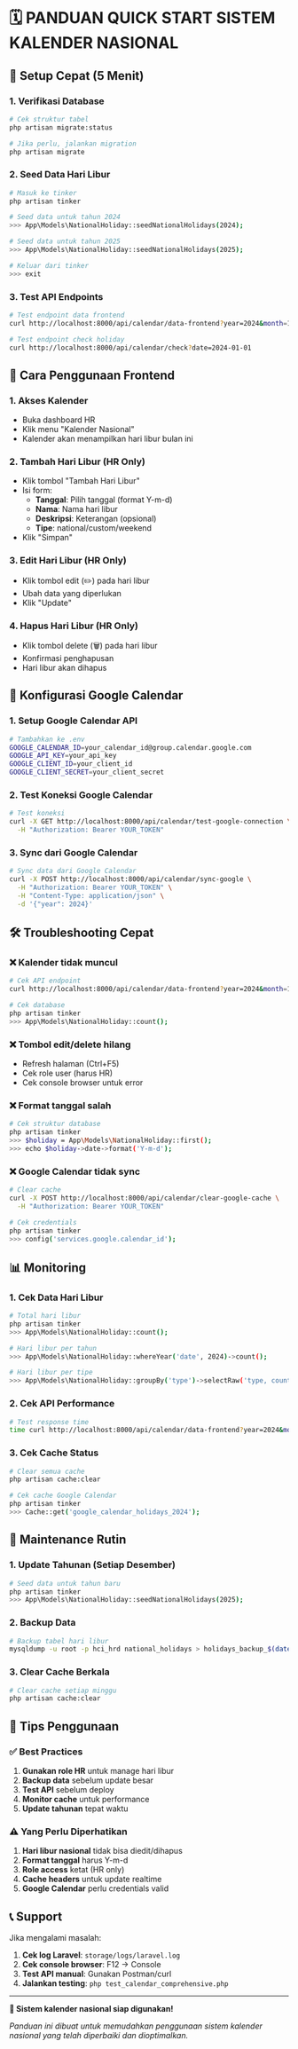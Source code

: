 # 🗓️ PANDUAN QUICK START SISTEM KALENDER NASIONAL

## 🚀 Setup Cepat (5 Menit)

### 1. **Verifikasi Database**
```bash
# Cek struktur tabel
php artisan migrate:status

# Jika perlu, jalankan migration
php artisan migrate
```

### 2. **Seed Data Hari Libur**
```bash
# Masuk ke tinker
php artisan tinker

# Seed data untuk tahun 2024
>>> App\Models\NationalHoliday::seedNationalHolidays(2024);

# Seed data untuk tahun 2025
>>> App\Models\NationalHoliday::seedNationalHolidays(2025);

# Keluar dari tinker
>>> exit
```

### 3. **Test API Endpoints**
```bash
# Test endpoint data frontend
curl http://localhost:8000/api/calendar/data-frontend?year=2024&month=1

# Test endpoint check holiday
curl http://localhost:8000/api/calendar/check?date=2024-01-01
```

## 📱 Cara Penggunaan Frontend

### 1. **Akses Kalender**
- Buka dashboard HR
- Klik menu "Kalender Nasional"
- Kalender akan menampilkan hari libur bulan ini

### 2. **Tambah Hari Libur (HR Only)**
- Klik tombol "Tambah Hari Libur"
- Isi form:
  - **Tanggal**: Pilih tanggal (format Y-m-d)
  - **Nama**: Nama hari libur
  - **Deskripsi**: Keterangan (opsional)
  - **Tipe**: national/custom/weekend
- Klik "Simpan"

### 3. **Edit Hari Libur (HR Only)**
- Klik tombol edit (✏️) pada hari libur
- Ubah data yang diperlukan
- Klik "Update"

### 4. **Hapus Hari Libur (HR Only)**
- Klik tombol delete (🗑️) pada hari libur
- Konfirmasi penghapusan
- Hari libur akan dihapus

## 🔧 Konfigurasi Google Calendar

### 1. **Setup Google Calendar API**
```bash
# Tambahkan ke .env
GOOGLE_CALENDAR_ID=your_calendar_id@group.calendar.google.com
GOOGLE_API_KEY=your_api_key
GOOGLE_CLIENT_ID=your_client_id
GOOGLE_CLIENT_SECRET=your_client_secret
```

### 2. **Test Koneksi Google Calendar**
```bash
# Test koneksi
curl -X GET http://localhost:8000/api/calendar/test-google-connection \
  -H "Authorization: Bearer YOUR_TOKEN"
```

### 3. **Sync dari Google Calendar**
```bash
# Sync data dari Google Calendar
curl -X POST http://localhost:8000/api/calendar/sync-google \
  -H "Authorization: Bearer YOUR_TOKEN" \
  -H "Content-Type: application/json" \
  -d '{"year": 2024}'
```

## 🛠️ Troubleshooting Cepat

### ❌ **Kalender tidak muncul**
```bash
# Cek API endpoint
curl http://localhost:8000/api/calendar/data-frontend?year=2024&month=1

# Cek database
php artisan tinker
>>> App\Models\NationalHoliday::count();
```

### ❌ **Tombol edit/delete hilang**
- Refresh halaman (Ctrl+F5)
- Cek role user (harus HR)
- Cek console browser untuk error

### ❌ **Format tanggal salah**
```bash
# Cek struktur database
php artisan tinker
>>> $holiday = App\Models\NationalHoliday::first();
>>> echo $holiday->date->format('Y-m-d');
```

### ❌ **Google Calendar tidak sync**
```bash
# Clear cache
curl -X POST http://localhost:8000/api/calendar/clear-google-cache \
  -H "Authorization: Bearer YOUR_TOKEN"

# Cek credentials
php artisan tinker
>>> config('services.google.calendar_id');
```

## 📊 Monitoring

### 1. **Cek Data Hari Libur**
```bash
# Total hari libur
php artisan tinker
>>> App\Models\NationalHoliday::count();

# Hari libur per tahun
>>> App\Models\NationalHoliday::whereYear('date', 2024)->count();

# Hari libur per tipe
>>> App\Models\NationalHoliday::groupBy('type')->selectRaw('type, count(*) as total')->get();
```

### 2. **Cek API Performance**
```bash
# Test response time
time curl http://localhost:8000/api/calendar/data-frontend?year=2024&month=1
```

### 3. **Cek Cache Status**
```bash
# Clear semua cache
php artisan cache:clear

# Cek cache Google Calendar
php artisan tinker
>>> Cache::get('google_calendar_holidays_2024');
```

## 🔄 Maintenance Rutin

### 1. **Update Tahunan (Setiap Desember)**
```bash
# Seed data untuk tahun baru
php artisan tinker
>>> App\Models\NationalHoliday::seedNationalHolidays(2025);
```

### 2. **Backup Data**
```bash
# Backup tabel hari libur
mysqldump -u root -p hci_hrd national_holidays > holidays_backup_$(date +%Y%m%d).sql
```

### 3. **Clear Cache Berkala**
```bash
# Clear cache setiap minggu
php artisan cache:clear
```

## 🎯 Tips Penggunaan

### ✅ **Best Practices**
1. **Gunakan role HR** untuk manage hari libur
2. **Backup data** sebelum update besar
3. **Test API** sebelum deploy
4. **Monitor cache** untuk performance
5. **Update tahunan** tepat waktu

### ⚠️ **Yang Perlu Diperhatikan**
1. **Hari libur nasional** tidak bisa diedit/dihapus
2. **Format tanggal** harus Y-m-d
3. **Role access** ketat (HR only)
4. **Cache headers** untuk update realtime
5. **Google Calendar** perlu credentials valid

## 📞 Support

Jika mengalami masalah:

1. **Cek log Laravel**: `storage/logs/laravel.log`
2. **Cek console browser**: F12 → Console
3. **Test API manual**: Gunakan Postman/curl
4. **Jalankan testing**: `php test_calendar_comprehensive.php`

---

**🎉 Sistem kalender nasional siap digunakan!**

*Panduan ini dibuat untuk memudahkan penggunaan sistem kalender nasional yang telah diperbaiki dan dioptimalkan.* 